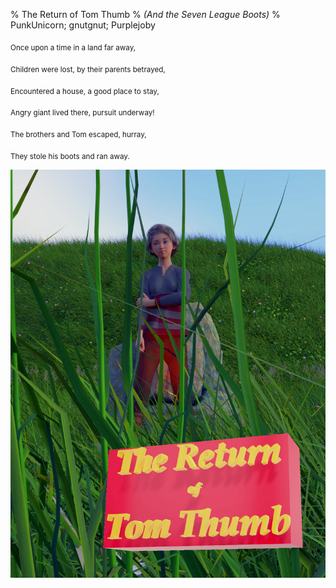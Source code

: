 % The Return of Tom Thumb
% *(And the Seven League Boots)*
% PunkUnicorn; gnutgnut; Purplejoby

 <sub>Once upon a time in a land far away,</sub>
 
 <sub>Children were lost, by their parents betrayed,</sub>
 
 <sub>Encountered a house, a good place to stay,</sub>
 
 <sub>Angry giant lived there, pursuit underway!</sub>
 
 <sub>The brothers and Tom escaped, hurray,</sub>
 
 <sub>They stole his boots and ran away.</sub>

![](cover.png)
